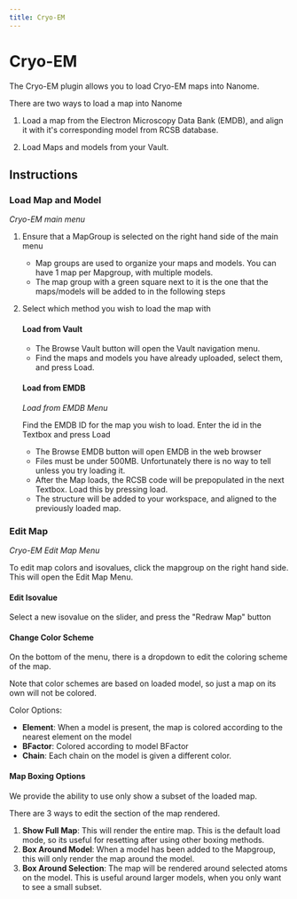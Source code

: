 ```yaml
---
title: Cryo-EM
---
```


# Cryo-EM

The Cryo-EM plugin allows you to load Cryo-EM maps into Nanome.

There are two ways to load a map into Nanome
1) Load a map from the Electron Microscopy Data Bank (EMDB), and align it with it's corresponding model from RCSB database.

2) Load Maps and models from your Vault.

##  Instructions

### Load Map and Model
<vimg src="plugins-page/cryo-em/CryoMainMenu.png" />
<i>Cryo-EM main menu</i>

1. Ensure that a MapGroup is selected on the right hand side of the main menu
    - Map groups are used to organize your maps and models. You can have 1 map per Mapgroup, with multiple models.
    - The map group with a green square next to it is the one that the maps/models will be added to in the following steps

2. Select which method you wish to load the map with
    #### Load from Vault
    - The Browse Vault button will open the Vault navigation menu.
    - Find the maps and models you have already  uploaded, select them, and press Load.

    #### Load from EMDB
    <vimg src="plugins-page/cryo-em/CryoEMDBMenu.png" />
    <i>Load from EMDB Menu</i>

    Find the EMDB ID for the map you wish to load. Enter the id in the Textbox and press Load
    - The Browse EMDB button will open EMDB in the web browser
    - Files must be under 500MB. Unfortunately there is no way to tell unless you try loading it.
    - After the Map loads, the RCSB code will be prepopulated in the next Textbox. Load this by pressing load.
    - The structure will be added to your workspace, and aligned to the previously loaded map.

### Edit Map
<vimg src="plugins-page/cryo-em/CryoEditMapMenu.png" />
<i>Cryo-EM Edit Map Menu</i>

To edit map colors and isovalues, click the mapgroup on the right hand side. This will open the Edit Map Menu.

#### Edit Isovalue
Select a new isovalue on the slider, and press the "Redraw Map" button

#### Change Color Scheme
On the bottom of the menu, there is a dropdown to edit the coloring scheme of the map. 

Note that color schemes are based on loaded model, so just a map on its own will not be colored.

Color Options:
- **Element**: When a model is present, the map is colored according to the nearest element on the model
- **BFactor**: Colored according to model BFactor
- **Chain**: Each chain on the model is given a different color.

#### Map Boxing Options
We provide the ability to use only show a subset of the loaded map.

There are 3 ways to edit the section of the map rendered.

1. **Show Full Map**: This will render the entire map. This is the default load mode, so its useful for resetting after using other boxing methods.
2. **Box Around Model**: When a model has been added to the Mapgroup, this will only render the map around the model.
3. **Box Around Selection**: The map will be rendered around selected atoms on the model. This is useful around larger models, when you only want to see a small subset.
